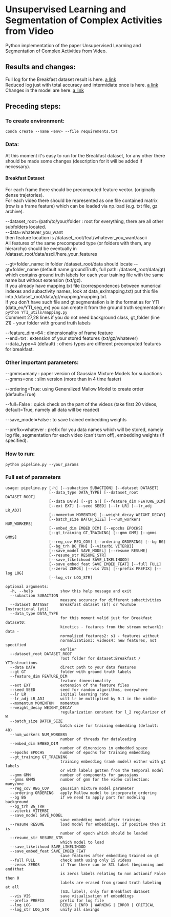 # Unsupervised Learning and Segmentation of Complex Activities from Video

Python implementation of the paper Unsupervised Learning and Segmentation of Complex Activities from Video.

## Results and changes:
Full log for the Breakfast dataset result is here.  [a link](https://github.com/Annusha/slim_mallow/blob/master/results/log)  
Reduced log just with total accuracy and intermidiate once is here.  [a link](https://github.com/Annusha/slim_mallow/blob/master/results/evaluation.md)  
Changes in the model are here.  [a link](https://github.com/Annusha/slim_mallow/blob/master/results/changes.md)  

## Preceding steps:

### To create environment:

```conda create --name <env> --file requirements.txt```

### Data:

At this moment it's easy to run for the Breakfast dataset, for any other there should be made some changes (description for it will be added if necessary).

#### Breakfast Dataset
For each frame there should be precomputed feature vector. (originally dense trajetories).  
For each video there should be represented as one file contained matrix (row is a frame feature) which can be loaded via np.load (e.g. txt file, gz archive).   

--dataset_root=/path/to/your/folder : root for everything, there are all other subfolders located.  
--data=whatever_you_want  
then feature location is /dataset_root/feat/whatever_you_want/ascii  
All features of the same precomputed type (or folders with them, any hierarchy) should be eventually in /dataset_root/data/ascii/here_your_features  

--gt=folder_name: in folder /dataset_root/data should locate --gt=folder_name (default name groundTruth, full path: /dataset_root/data/gt) which contains ground truth labels for each your training file with the same name but without extension (txt/gz).  
If you already have mapping.txt file (correspondences between numerical indexes and subactivity names, look at data_ex/mapping.txt) put this file into /dataset_root/data/gt/mapping/mapping.txt.  
If you don't have such file and gt segmentation is in the format as for YTI (data_ex/YTI_seg_ex) you can create it from the ground truth segmentation:   
```python YTI_utils/mapping.py```  
Comment 27,28 lines if you do not need background class, gt_folder (line 21) - your folder with ground truth labels  

--feature_dim=64 : dimensionality of frame feature  
--end=txt : extension of your stored features (txt/gz/whatever)  
--data_type=4 (default) : others types are different precomputed features for breakfast.  

### Other important parameters:

--gmms=many : paper version of Gaussian Mixture Models for subactions  
--gmms=one : slim version (more than in 4 time faster)  

--ordering=True: using Generalized Mallow Model to create order (default=True)  

--full=False : quick check on the part of the videos (take first 20 videos, default=True, namely all data will be readed)  
  
--save_model=False : to save trained embedding weights  

--prefix=whatever : prefix for you data names which will be stored, namely log file, segmentation for each video (can't turn off), embedding weights (if specified).  

### How to run:

```
python pipeline.py --your_params
```

### Full set of parameters

```
usage: pipeline.py [-h] [--subaction SUBACTION] [--dataset DATASET]
                   [--data_type DATA_TYPE] [--dataset_root DATASET_ROOT]
                   [--data DATA] [--gt GT] [--feature_dim FEATURE_DIM]
                   [--ext EXT] [--seed SEED] [--lr LR] [--lr_adj LR_ADJ]
                   [--momentum MOMENTUM] [--weight_decay WEIGHT_DECAY]
                   [--batch_size BATCH_SIZE] [--num_workers NUM_WORKERS]
                   [--embed_dim EMBED_DIM] [--epochs EPOCHS]
                   [--gt_training GT_TRAINING] [--gmm GMM] [--gmms GMMS]
                   [--reg_cov REG_COV] [--ordering ORDERING] [--bg BG]
                   [--bg_trh BG_TRH] [--viterbi VITERBI]
                   [--save_model SAVE_MODEL] [--resume RESUME]
                   [--resume_str RESUME_STR]
                   [--save_likelihood SAVE_LIKELIHOOD]
                   [--save_embed_feat SAVE_EMBED_FEAT] [--full FULL]
                   [--zeros ZEROS] [--vis VIS] [--prefix PREFIX] [--log LOG]
                   [--log_str LOG_STR]

optional arguments:
  -h, --help            show this help message and exit
  --subaction SUBACTION
                        measure accuracy for different subactivities
  --dataset DATASET     Breakfast dataset (bf) or YouTube Instructional (yti)
  --data_type DATA_TYPE
                        for this moment valid just for Breakfast dataset0:
                        kinetics - features from the stream network1: data -
                        normalized features2: s1 - features without
                        normalization3: videos4: new features, not specified
                        earlier
  --dataset_root DATASET_ROOT
                        root folder for dataset:Breakfast / YTInstructions
  --data DATA           direct path to your data features
  --gt GT               folder with ground truth labels
  --feature_dim FEATURE_DIM
                        feature dimensionality
  --ext EXT             extension of the feature files
  --seed SEED           seed for random algorithms, everywhere
  --lr LR               initial learning rate
  --lr_adj LR_ADJ       will lr be multiplied by 0.1 in the middle
  --momentum MOMENTUM   momentum
  --weight_decay WEIGHT_DECAY
                        regularization constant for l_2 regularizer of W
  --batch_size BATCH_SIZE
                        batch size for training embedding (default: 40)
  --num_workers NUM_WORKERS
                        number of threads for dataloading
  --embed_dim EMBED_DIM
                        number of dimensions in embedded space
  --epochs EPOCHS       number of epochs for training embedding
  --gt_training GT_TRAINING
                        training embedding (rank model) either with gt labels
                        or with labels gotten from the temporal model
  --gmm GMM             number of components for gaussians
  --gmms GMMS           number of gmm for the video collection: many/one
  --reg_cov REG_COV     gaussian mixture model parameter
  --ordering ORDERING   apply Mallow model to incorporate ordering
  --bg BG               if we need to apply part for modeling background
  --bg_trh BG_TRH
  --viterbi VITERBI
  --save_model SAVE_MODEL
                        save embedding model after training
  --resume RESUME       load model for embeddings, if positive then it is
                        number of epoch which should be loaded
  --resume_str RESUME_STR
                        which model to load
  --save_likelihood SAVE_LIKELIHOOD
  --save_embed_feat SAVE_EMBED_FEAT
                        save features after embedding trained on gt
  --full FULL           check smth using only 15 videos
  --zeros ZEROS         if True there can be SIL label (beginning and end)that
                        is zeros labels relating to non actionif False then 0
                        labels are erased from ground truth labeling at all
                        (SIL label), only for Breakfast dataset
  --vis VIS             save visualisation of embeddings
  --prefix PREFIX       prefix for log file
  --log LOG             DEBUG | INFO | WARNING | ERROR | CRITICAL
  --log_str LOG_STR     unify all savings

```


